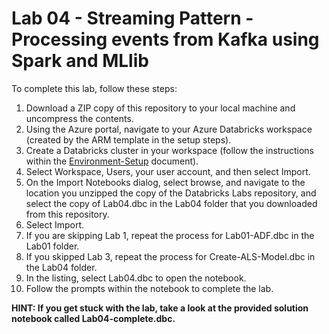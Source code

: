 # Lab 04 - Streaming Pattern - Processing events from Kafka using Spark and MLlib

To complete this lab, follow these steps:

1. Download a ZIP copy of this repository to your local machine and uncompress the contents.
2. Using the Azure portal, navigate to your Azure Databricks workspace (created by the ARM template in the setup steps).
3. Create a Databricks cluster in your workspace (follow the instructions within the [Environment-Setup](../../Setup/Environment-Setup.md#2-create-and-run-a-new-azure-databricks-cluster) document).
4. Select Workspace, Users, your user account, and then select Import.
5. On the Import Notebooks dialog, select browse, and navigate to the location you unzipped the copy of the Databricks Labs repository, and select the copy of Lab04.dbc in the Lab04 folder that you downloaded from this repository.
6. Select Import.
7. If you are skipping Lab 1, repeat the process for Lab01-ADF.dbc in the Lab01 folder.
8. If you skipped Lab 3, repeat the process for Create-ALS-Model.dbc in the Lab04 folder.
9. In the listing, select Lab04.dbc to open the notebook.
10. Follow the prompts within the notebook to complete the lab.

**HINT: If you get stuck with the lab, take a look at the provided solution notebook called Lab04-complete.dbc.**
